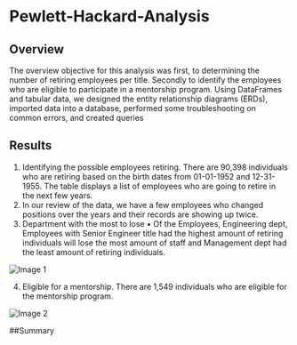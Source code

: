 # Pewlett-Hackard-Analysis

## Overview

The overview objective for this analysis was first, to determining the number of retiring employees per title. Secondly to identify the employees who are eligible to participate in a mentorship program. Using DataFrames and tabular data, we designed the entity relationship diagrams (ERDs), imported data into a database, performed some troubleshooting on common errors, and created queries

## Results

1. Identifying the possible employees retiring. There are 90,398 individuals who are retiring based on the birth dates from 01-01-1952 and 12-31-1955. The table displays a list of employees who are going to retire in the next few years.
2. In our review of the data, we have a few employees who changed positions over the years and their records are showing up twice.
3. Department with the most to lose • Of the Employees, Engineering dept, Employees with Senior Engineer title had the highest amount of retiring individuals will lose the most amount of staff and Management dept had the least amount of retiring individuals.

![Image 1](https://user-images.githubusercontent.com/103544626/182762667-933d4334-f464-4763-aaa3-1a1da360d8c9.PNG)




4. Eligible for a mentorship. There are 1,549 individuals who are eligible for the mentorship program.
 
 ![Image 2](https://user-images.githubusercontent.com/103544626/182762687-30d0766e-f6b7-4d3e-876d-84e41f29adf9.PNG)
 
 ##Summary
